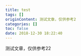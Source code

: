 ```yaml
---
title: test
tags: []
originContent: 测试文章，仅供参考2
categories: []
toc: false
date: 2018-12-30 18:22:40
---
```


测试文章，仅供参考22